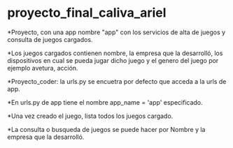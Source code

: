 # proyecto_final_caliva_ariel

*Proyecto, con una app nombre "app" con los servicios de alta de juegos y consulta de juegos cargados.

*Los juegos cargados contienen nombre, la empresa que la desarrolló, los dispositivos en cual se pueda jugar dicho juego y el genero del juego por ejemplo avetura, acción.

*Proyecto_coder: la urls.py se encuetra por defecto que acceda a la urls de app.

*En urls.py de app tiene el nombre app_name = 'app' especificado.

*Una vez creado el juego, lista todos los juegos cargado.

*La consulta o busqueda de juegos se puede hacer por Nombre y la empresa que la desarrolló.





